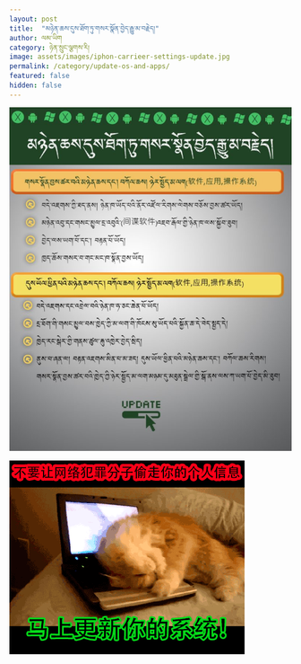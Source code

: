 ```yaml
---
layout: post
title:  "མཉེན་ཆས་དུས་ཐོག་ཏུ་གསར་སྣོན་བྱེད་རྒྱུ་མ་བརྗེད།"
author: ལམ་ཡིག
category: ཉེན་སྲུང་ལྕགས་རི།
image: assets/images/iphon-carrieer-settings-update.jpg
permalink: /category/update-os-and-apps/
featured: false
hidden: false
---
```


![update-infographic](/assets/images/Lamyig-UPDATE-768x933.jpg)

![meme](/assets/images/update-CH-2.gif)